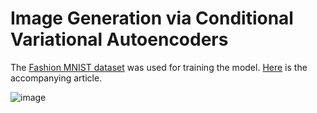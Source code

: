 # Image Generation via Conditional Variational Autoencoders

  The [Fashion MNIST dataset](https://www.kaggle.com/datasets/zalando-research/fashionmnist) was used for training the model. [Here](https://medium.com/@abz200026/image-generation-via-conditional-variational-autoencoders-cvae-aab0c7790a87) is the accompanying article. 

  ![image](https://github.com/user-attachments/assets/6bc8f12f-26f5-4300-8596-0f652accbc8a)
